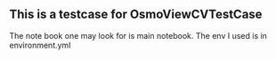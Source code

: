 ## This is a testcase for OsmoViewCVTestCase ##

The note book one may look for is main notebook.
The env I used is in environment.yml
